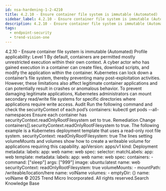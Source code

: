 ```yaml
---
id: nsa-hardening-1-2-4210
title: 4.2.10 - Ensure container file system is immutable (Automated)
sidebar_label: 4.2.10 - Ensure container file system is immutable (Automated)
description: 4.2.10 - Ensure container file system is immutable (Automated)
tags:
  - endpoint-security
  - trend-vision-one
---
```


 4.2.10 - Ensure container file system is immutable (Automated) Profile applicability: Level 1 By default, containers are permitted mostly unrestricted execution within their own context. A cyber actor who has gained execution in a container can create files, download scripts, and modify the application within the container. Kubernetes can lock down a container’s file system, thereby preventing many post-exploitation activities. However, these limitations also affect legitimate container applications and can potentially result in crashes or anomalous behavior. To prevent damaging legitimate applications, Kubernetes administrators can mount secondary read/write file systems for specific directories where applications require write access. Audit Run the following command and check the securityContext of each pod’s containers: kubectl get pods --all-namespaces Ensure each container has securityContext.readOnlyRootFilesystem set to true. Remediation Change containers[].securityContext.readOnlyRootFilesystem to true. The following example is a Kubernetes deployment template that uses a read-only root file system. securityContext: readOnlyRootFilesystem: true The lines setting volumeMounts and volumes show how to create a writeable volume for applications requiring this capability. apiVersion: apps/v1 kind: Deployment metadata: labels: app: web name: web spec: selector: matchLabels: app: web template: metadata: labels: app: web name: web spec: containers: - command: ["sleep"] args: ["999"] image: ubuntu:latest name: web securityContext: readOnlyRootFilesystem: true volumeMounts: - mountPath: /writeable/location/here name: volName volumes: - emptyDir: {} name: volName © 2025 Trend Micro Incorporated. All rights reserved.Search Knowledge Base
